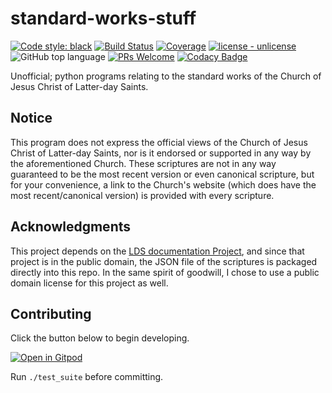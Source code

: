 # standard-works-stuff
[![Code style: black](https://img.shields.io/badge/code%20style-black-000000.svg)](https://github.com/ambv/black) [![Build Status](https://travis-ci.org/extremepayne/standard-works-stuff.svg?branch=master)](https://travis-ci.org/extremepayne/standard-works-stuff) [![Coverage](https://codecov.io/gh/extremepayne/standard-works-stuff/branch/master/graph/badge.svg)](https://codecov.io/gh/extremepayne/standard-works-stuff) [![license - unlicense](https://img.shields.io/badge/license-unlicense-blue)](https://unlicense.org/) ![GitHub top language](https://img.shields.io/github/languages/top/extremepayne/standard-works-stuff.svg) [![PRs Welcome](https://img.shields.io/badge/PRs-welcome-brightgreen.svg)](http://makeapullrequest.com) [![Codacy Badge](https://api.codacy.com/project/badge/Grade/365a864cd5914ddbaad45ef1071af434)](https://www.codacy.com/manual/extremepayne/standard-works-stuff?utm_source=github.com&amp;utm_medium=referral&amp;utm_content=extremepayne/standard-works-stuff&amp;utm_campaign=Badge_Grade)

Unofficial; python programs relating to the standard works of the Church of Jesus Christ of Latter-day Saints.

## Notice
This program does not express the official views of the Church of Jesus Christ of Latter-day Saints, nor is it endorsed or supported in any way by the aforementioned Church. These scriptures are not in any way guaranteed to be the most recent version or even canonical scripture, but for your convenience, a link to the Church's website (which does have the most recent/canonical version) is provided with every scripture.

## Acknowledgments
This project depends on the [LDS documentation Project](https://github.com/mormon-documentation-project/lds-scriptures), and since that project is in the public domain, the JSON file of the scriptures is packaged directly into this repo. In the same spirit of goodwill, I chose to use a public domain license for this project as well.

## Contributing
Click the button below to begin developing.

[![Open in Gitpod](https://gitpod.io/button/open-in-gitpod.svg)](https://gitpod.io/#https://github.com/extremepayne/standard-works-stuff)

Run `./test_suite` before committing.
